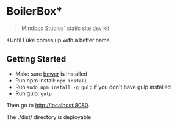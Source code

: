 # BoilerBox*

> Mindbox Studios' static site dev kit

*Until Luke comes up with a better name.

## Getting Started

* Make sure [bower](https://github.com/bower/bower) is installed
* Run npm install: `npm install`
* Run `sudo npm install -g gulp` if you don't have gulp installed
* Run gulp: `gulp`

Then go to [http://localhost:8080](http://localhost:8080).

The ./dist/ directory is deployable.
